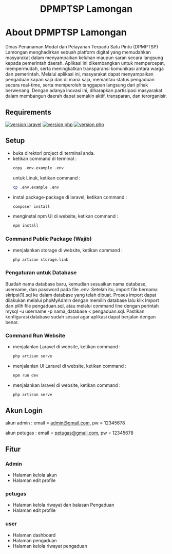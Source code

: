 <div align="center">
<h1>DPMPTSP Lamongan</h1>
</div>

# About DPMPTSP Lamongan
Dinas Penanaman Modal dan Pelayanan Terpadu Satu Pintu (DPMPTSP) Lamongan menghadirkan sebuah platform digital yang memudahkan masyarakat dalam menyampaikan keluhan maupun saran secara langsung kepada pemerintah daerah. Aplikasi ini dikembangkan untuk mempercepat, mempermudah, serta meningkatkan transparansi komunikasi antara warga dan pemerintah. Melalui aplikasi ini, masyarakat dapat menyampaikan pengaduan kapan saja dan di mana saja, memantau status pengaduan secara real-time, serta memperoleh tanggapan langsung dari pihak berwenang. Dengan adanya inovasi ini, diharapkan partisipasi masyarakat dalam membangun daerah dapat semakin aktif, transparan, dan terorganisir.


## Requirements
<a href="https://laravel.com/docs/10.x/releases"><img src="https://img.shields.io/badge/laravel-v10-blue" alt="version laravel"></a>
<a href="https://www.php.net/releases/8.2/en.php"><img src="https://img.shields.io/badge/PHP-v8.2.4-blue" alt="version php"></a>
<a href="https://nodejs.org/en/blog/release/v10.1.0"><img src="https://img.shields.io/badge/NPM-v10.1.0-green" alt="version php"></a>


## Setup
- buka direktori project di terminal anda.
- ketikan command di terminal :
  ```bash
  copy .env.example .env
  ```
  untuk Linuk, ketikan command :
  ```bash
  cp .env.example .env
  ```
- instal package-package di laravel, ketikan command :
  ```bash
  composer install
  ```
- menginstal npm UI di website, ketikan command :
  ```bash
  npm install
  ```
### Command Public Package (Wajib)
- menjalankan storage di website, ketikan command :
  ```bash
  php artisan storage:link
  ```
  
### Pengaturan untuk Database
Buatlah nama database baru, kemudian sesuaikan nama database, username, dan password pada file .env. Setelah itu, import file bernama skripsi(1).sql ke dalam database yang telah dibuat. Proses import dapat dilakukan melalui phpMyAdmin dengan memilih database lalu klik Import dan pilih file pengaduan.sql, atau melalui command line dengan perintah mysql -u username -p nama_database < pengaduan.sql. Pastikan konfigurasi database sudah sesuai agar aplikasi dapat berjalan dengan benar.

  
  ### Command Run Website
- menjalanlan Laravel di website, ketikan command :
  ```bash
  php artisan serve
  ```
- menjalanlan UI Laravel di website, ketikan command :
  ```bash
  npm run dev
  ```
- menjalankan laravel di website, ketikan command :
  ```bash
  php artisan serve
  ```
## Akun Login
akun admin : email = admin@gmail.com, pw = 12345678

akun petugas : email = petugas@gmail.com, pw = 12345678

## Fitur
### Admin
- Halaman kelola akun
- Halaman edit profile
### petugas
- Halaman kelola riwayat dan balasan Pengaduan
- Halaman edit profile
### user
- Halaman dashboard
- Halaman pengaduan
- Halaman kelola riwayat pengaduan

